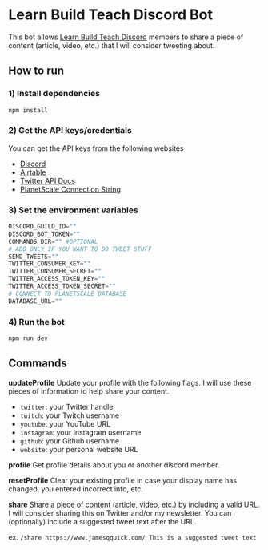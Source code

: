 # Learn Build Teach Discord Bot

This bot allows [Learn Build Teach Discord](https://discord.gg/vM2bagU) members to share a piece of content (article, video, etc.) that I will consider tweeting about.

## How to run

### 1) Install dependencies

```sh
npm install
```

### 2) Get the API keys/credentials

You can get the API keys from the following websites

-   [Discord](https://discord.com/developers/applications)
-   [Airtable](https://airtable.com/account)
-   [Twitter API Docs](https://developer.twitter.com/en/docs/twitter-api)
-   [PlanetScale Connection String](https://docs.planetscale.com/concepts/connection-strings)

### 3) Set the environment variables

```py
DISCORD_GUILD_ID=""
DISCORD_BOT_TOKEN=""
COMMANDS_DIR="" #OPTIONAL
# ADD ONLY IF YOU WANT TO DO TWEET STUFF
SEND_TWEETS=""
TWITTER_CONSUMER_KEY=""
TWITTER_CONSUMER_SECRET=""
TWITTER_ACCESS_TOKEN_KEY=""
TWITTER_ACCESS_TOKEN_SECRET=""
# CONNECT TO PLANETSCALE DATABASE
DATABASE_URL=""
```

### 4) Run the bot

```sh
npm run dev
```

## Commands

**updateProfile**
Update your profile with the following flags. I will use these pieces of information to help share your content.

-   `twitter`: your Twitter handle
-   `twitch`: your Twitch username
-   `youtube`: your YouTube URL
-   `instagram`: your Instagram username
-   `github`: your Github username
-   `website`: your personal website URL

**profile**
Get profile details about you or another discord member.

**resetProfile**
Clear your existing profile in case your display name has changed, you entered incorrect info, etc.

**share**
Share a piece of content (article, video, etc.) by including a valid URL. I will consider sharing this on Twitter and/or my newsletter. You can (optionally) include a suggested tweet text after the URL.

ex. `/share https://www.jamesqquick.com/ This is a suggested tweet text`
